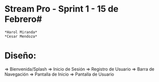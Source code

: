 # Stream Pro - Sprint 1 - 15 de Febrero#
    *Harol Miranda* 
    *Cesar Mendoza*

# Diseño: #
=> Bienvenida/Splash
=> Inicio de Sesión
=> Registro de Usuario
=> Barra de Navegación
=> Pantalla de Inicio
=> Pantalla de Usuario
